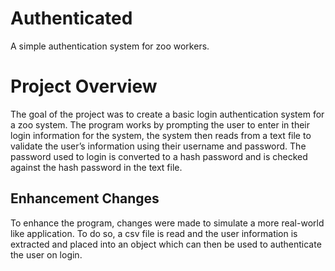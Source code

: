 # Authenticated
 
A simple authentication system for zoo workers.  


# Project Overview

The goal of the project was to create a basic login authentication system for a zoo system. The program works by prompting the user to enter in their login information for the system, the system then reads from a text file to validate the user’s information using their username and password. The password used to login is converted to a hash password and is checked against the hash password in the text file. 

## Enhancement Changes

To enhance the program, changes were made to simulate a more real-world like application. To do so, a csv file is read and the user information is extracted and placed into an object which can then be used to authenticate the user on login. 
